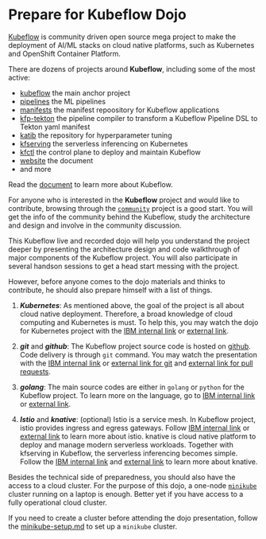 # Prepare for Kubeflow Dojo

[Kubeflow](github.com/kubeflow) is community driven open source mega project to make the deployment of AI/ML stacks on cloud native platforms, such as Kubernetes and OpenShift Container Platform.

There are dozens of projects around **Kubeflow**, including some of the most active:

* [kubeflow](github.com/kubeflow/kubeflow) the main anchor project
* [pipelines](github.com/kubeflow/pipelines) the ML pipelines
* [manifests](github.com/kubeflow/manifests) the manifest repoository for Kubeflow applications
* [kfp-tekton](github.com/kubeflow/kfp-tekton) the pipeline compiler to transform a Kubeflow Pipeline DSL to Tekton yaml manifest
* [katib](github.com/kubeflow/katib) the repository for hyperparameter tuning
* [kfserving](github.com/kubeflow/kfserving) the serverless inferencing on Kubernetes
* [kfctl](github.com/kubeflow/kfctl) the control plane to deploy and maintain Kubeflow
* [website](github.com/kubeflow/website) the document
* and more

Read the [document](http://kubeflow.org) to learn more about Kubeflow.

For anyone who is interested in the **Kubeflow** project and would like to contribute, browsing through the [`community`](github.com/kubeflow/community) project is a good start. You will get the info of the community behind the Kubeflow, study the architecture and design and involve in the community discussion.

This Kubeflow live and recorded dojo will help you understand the project deeper by presenting the architecture design and code walkthrough of major components of the Kubeflow project. You will also participate in several handson sessions to get a head start messing with the project.

However, before anyone comes to the dojo materials and thinks to contribute, he should also prepare himself with a list of things.

1. ***Kubernetes***: As mentioned above, the goal of the project is all about cloud native deployment. Therefore, a broad knowledge of cloud computing and Kubernetes is must. To help this, you may watch the dojo for Kubernetes project with the [IBM internal link](https://w3.ibm.com/developer/docs/open-source/kubernetes/) or [external link](https://video.ibm.com/embed/recorded/126773520).

2. ***git*** and ***github***: The Kubeflow project source code is hosted on [github](github.com/kubeflow). Code delivery is through `git` command. You may watch the presentation with the [IBM internal link](https://w3.ibm.com/developer/docs/open-source/general-open-source/) or [external link for git](https://video.ibm.com/embed/recorded/126773542) and [external link for pull requests](https://video.ibm.com/embed/recorded/126773518).

3. ***golang***: The main source codes are either in `golang` or `python` for the Kubeflow project. To learn more on the language, go to [IBM internal link](https://w3.ibm.com/developer/docs/open-source/general-open-source/) or [external link](https://video.ibm.com/embed/recorded/126773543).

4. ***Istio*** and ***knative***: (optional) Istio is a service mesh. In Kubeflow project, istio provides ingress and egress gateways. Follow [IBM internal link](https://w3.ibm.com/developer/docs/open-source/istio/) or [external link](https://video.ibm.com/embed/recorded/126773530) to learn more about istio. knative is cloud native platform to deploy and manage modern serverless workloads. Together with kfserving in Kubeflow, the serverless inferencing becomes simple. Follow the [IBM internal link](https://w3.ibm.com/developer/docs/open-source/knative/) and [external link](https://video.ibm.com/embed/recorded/126773537) to learn more about knative.

Besides the technical side of preparedness, you should also have the access to a cloud cluster. For the purpose of this dojo, a one-node [`minikube`](https://kubernetes.io/docs/tutorials/hello-minikube/) cluster running on a laptop is enough. Better yet if you have access to a fully operational cloud cluster.

If you need to create a cluster before attending the dojo presentation, follow the [minikube-setup.md](minikube-setup.md) to set up a `minikube` cluster.
